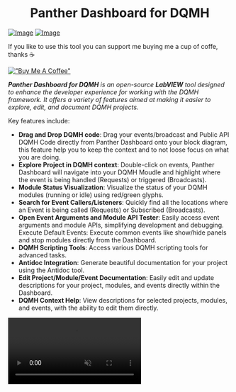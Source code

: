 <h1 style="text-align: center;">Panther Dashboard for DQMH</h1>

[![Image](https://www.vipm.io/package/pantherlab_lib_panther_dashboard/badge.svg?metric=installs)](https://www.vipm.io/package/pantherlab_lib_panther_dashboard/) [![Image](https://www.vipm.io/package/pantherlab_lib_panther_dashboard/badge.svg?metric=stars)](https://www.vipm.io/package/pantherlab_lib_panther_dashboard/)


If you like to use this tool you can support me buying me a cup of coffe, thanks ☕ 

[!["Buy Me A Coffee"](https://www.buymeacoffee.com/assets/img/custom_images/orange_img.png)](https://www.buymeacoffee.com/enoearias)

_**Panther Dashboard for DQMH** is an open-source **LabVIEW** tool designed to enhance the developer experience for working with the DQMH framework. It offers a variety of features aimed at making it easier to explore, edit, and document DQMH projects._

Key features include:

- **Drag and Drop DQMH code**: Drag your events/broadcast and Public API DQMH Code directly from Panther Dashboard onto your block diagram, this feature help you to keep the context and to not loose focus on what you are doing.
- **Explore Project in DQMH context**: Double-click on events, Panther Dashboard will navigate into your DQMH Moudle and highlight where the event is being handled (Requests) or triggered (Broadcasts).
- **Module Status Visualization**: Visualize the status of your DQMH modules (running or idle) using red/green glyphs.
- **Search for Event Callers/Listeners**: Quickly find all the locations where an Event is being called (Requests) or Subscribed (Broadcasts).
- **Open Event Arguments and Module API Tester**: Easily access event arguments and module APIs, simplifying development and debugging.
Execute Default Events: Execute common events like show/hide panels and stop modules directly from the Dashboard.
- **DQMH Scripting Tools**: Access various DQMH scripting tools for advanced tasks.
- **Antidoc Integration**: Generate beautiful documentation for your project using the Antidoc tool.
- **Edit Project/Module/Event Documentation**: Easily edit and update descriptions for your project, modules, and events directly within the Dashboard.
- **DQMH Context Help**: View descriptions for selected projects, modules, and events, with the ability to edit them directly.

<video src="https://github.com/PantherLAB/PantherDashboard/assets/5545396/35cb2808-8ce5-4388-a6df-b36b46f57357" controls="controls" muted="muted" class="d-block rounded-bottom-2 width-fit" style="max-height:640px;">


After installing you can start using Panther Dashboard going throug:

Tools->PantherLAB->Panther Dashboard for DQMH


To know how to use it and get a more detailed information please visit:
 
 

 
